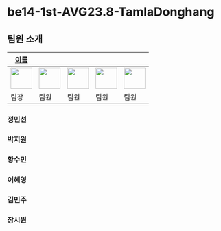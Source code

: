 # be14-1st-AVG23.8-TamlaDonghang

## 팀원 소개

| [이름](깃허브주소)| [ ]( ) | [ ]( )| [ ]( )|[ ]( )|
|  -- | --- | --- | --- | --- |
| <img src="https://github.com/user-attachments/assets/e50bf3b3-41c4-4f70-a3be-25d0ff053335" width="50" height="50"/> | <img src="https://github.com/user-attachments/assets/982d7907-29c1-4d77-9089-387f2b99e89e" width="50" height="50"/> | <img src="https://github.com/user-attachments/assets/5f3396e2-9e13-4553-a2c6-dba220585545" width="50" height="50"/> | <img src="https://github.com/user-attachments/assets/e156d68a-a307-4148-a2cf-cc7f2a2f44f2" width="50" height="50"/> | <img src="https://github.com/user-attachments/assets/7697120e-ced5-447a-9652-a85c9a88ac27" width="50" height="50"/> |
| 팀장 | 팀원 | 팀원 | 팀원 | 팀원 |



### 정민선

### 박지원

### 황수민

### 이혜영

### 김민주

### 장시원
